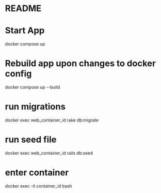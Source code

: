 # README

# Start App
docker compose up

# Rebuild app upon changes to docker config
docker compose up --build

# run migrations
docker exec web_container_id rake db:migrate

# run seed file
docker exec web_container_id rails db:seed

# enter container
docker exec -it container_id bash